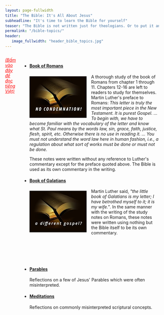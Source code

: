 ```yaml
---
layout: page-fullwidth
title: "The Bible: It's All About Jesus"
subheadline: "It's time to learn the Bible for yourself"
teaser: "The Bible is not written just for theologians. Or to put it another way, it is written so simple folks like us can understand. There are, of course, many obscure passages requiring knowledge of some historical context, but there are enough clear truth to be understood and to live by for a lifetime. I like to use the analogy of a plane which is defined by three points. Let's call this a plane of truth. There are many more than 3 points of truth to define God's plan of salvation. If we frequently check our understanding, or interpretation, against them, we can't go wrong."
permalink: "/bible-topics/"
header:
   image_fullwidth: "header_bible_topics.jpg"
---
```

<div class="small-12 columns" style="padding: 0px; border-bottom: none;">

<p style="font-style: italic;"><a style="color: #ff0000;" href="{{ site.projectname }}/hoc-kinh-thanh/">(Bấm vào đây để đọc tiếng Việt)</a></p>

<ul class="side-nav">
      <li><a href="{{ site.projectname }}/bible-topics/book-of-romans/"><h4><strong>Book of Romans</strong></h4></a>
<div>
<p>
<img alt src="/images/no-condemnation.jpg" style="border: 0px none; margin: 7px 15px 0px 0px; max-width: 100%; height: 136px; padding: 0px; float: left;">
      <p style="font-weight: normal;">A thorough study of the book of Romans from chapter 1 through 11. Chapters 12-16 are left to readers to study for themselves. Martin Luther's preface to Romans: <span style="font-style: italic;">This letter is truly the most important piece in the New Testament. It is purest Gospel. ... To begin with, we have to become familiar with the vocabulary of the letter and know what St. Paul means by the words law, sin, grace, faith, justice, flesh, spirit, etc. Otherwise there is no use in reading it. ... You must not understand the word law here in human fashion, i.e., a regulation about what sort of works must be done or must not be done.</span></p>
</p>
</div>
      <p>These notes were written without any reference to Luther's commentary except for the preface quoted above. The Bible is used as its own commentary in the writing.</p>
      </li>
      <li><a href="{{ site.projectname }}/bible-topics/book-of-galatians/"><h4><strong>Book of Galatians</strong></h4></a>
<div>
<p>
<img alt src="/images/different-gospel.jpg" style="border: 0px none; margin: 7px 15px 0px 0px; max-width: 100%; height: 136px; padding: 0px; float: left;">
      <p style="font-weight: normal;">
      Martin Luther said, <em>"the little book of Galatians is my letter; I have betrothed myself to it; it is my wife."</em>. In the same manner with the writing of the study notes on Romans, these notes were written using nothing but the Bible itself to be its own commentary.
      </p><br /><br /><br /><br />
</p>
</div>
      </li>
      <li><a href="{{ site.projectname }}/bible-topics/parables/"><h4><strong>Parables</strong></h4></a><p style="font-weight: normal;">
      Reflections on a few of Jesus' Parables which were often misinterpreted.
      </p></li>
      <li><a href="{{ site.projectname }}/bible-topics/meditations/"><h4><strong>Meditations</strong></h4></a><p style="font-weight: normal;">
      Reflections on commonly misinterpreted scriptural concepts.
      </p></li>
</ul>
</div>
